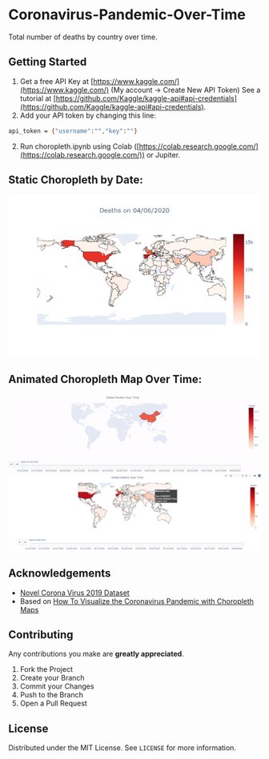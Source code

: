 # Coronavirus-Pandemic-Over-Time
Total number of deaths by country over time. 

## Getting Started
1. Get a free API Key at [https://www.kaggle.com/](https://www.kaggle.com/) (My account -> Create New API Token)
See a tutorial at [https://github.com/Kaggle/kaggle-api#api-credentials](https://github.com/Kaggle/kaggle-api#api-credentials).
2. Add your API token by changing this line:
```sh
api_token = {"username":"","key":""}
```
2. Run choropleth.ipynb using Colab ([https://colab.research.google.com/](https://colab.research.google.com/)) or Jupiter.

## Static Choropleth by Date:

![static](https://github.com/nevoit/Coronavirus-Pandemic-Over-Time/blob/master/figures/static_choropleth.png?raw=true "static")

## Animated Choropleth Map Over Time:
![Animated](https://github.com/nevoit/Coronavirus-Pandemic-Over-Time/blob/master/figures/animated_choropleth.gif?raw=true "Animated")
![Animated](https://github.com/nevoit/Coronavirus-Pandemic-Over-Time/blob/master/figures/animated_hover.png?raw=true "Animated")

<!-- ACKNOWLEDGEMENTS -->
## Acknowledgements
* [Novel Corona Virus 2019 Dataset](https://www.kaggle.com/sudalairajkumar/novel-corona-virus-2019-dataset)
* Based on [How To Visualize the Coronavirus Pandemic with Choropleth Maps](https://towardsdatascience.com/visualizing-the-coronavirus-pandemic-with-choropleth-maps-7f30fccaecf5)

<!-- CONTRIBUTING -->
## Contributing
Any contributions you make are **greatly appreciated**.

1. Fork the Project
2. Create your Branch
3. Commit your Changes
4. Push to the Branch
5. Open a Pull Request

<!-- LICENSE -->
## License

Distributed under the MIT License. See `LICENSE` for more information.
